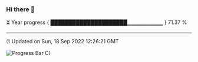 ### Hi there 👋

⏳ Year progress { █████████████████████▁▁▁▁▁▁▁▁▁ } 71.37 %

---

⏰ Updated on Sun, 18 Sep 2022 12:26:21 GMT

![Progress Bar CI](https://github.com/liununu/liununu/workflows/Progress%20Bar%20CI/badge.svg)
